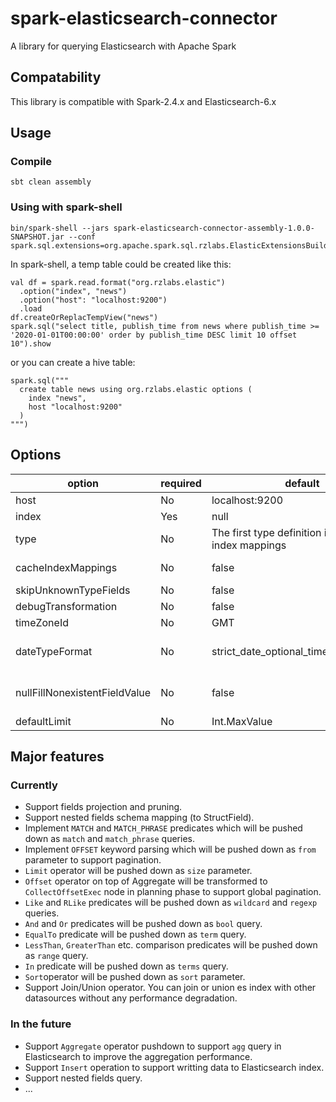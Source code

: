 # spark-elasticsearch-connector

A library for querying Elasticsearch with Apache Spark

## Compatability

This library is compatible with Spark-2.4.x and Elasticsearch-6.x

## Usage

### Compile

```
sbt clean assembly
```

### Using with spark-shell

```
bin/spark-shell --jars spark-elasticsearch-connector-assembly-1.0.0-SNAPSHOT.jar --conf spark.sql.extensions=org.apache.spark.sql.rzlabs.ElasticExtensionsBuilder
```

In spark-shell, a temp table could be created like this:

```
val df = spark.read.format("org.rzlabs.elastic")
  .option("index", "news")
  .option("host": "localhost:9200")
  .load
df.createOrReplacTempView("news")
spark.sql("select title, publish_time from news where publish_time >= '2020-01-01T00:00:00' order by publish_time DESC limit 10 offset 10").show
```

or you can create a hive table:

```
spark.sql("""
  create table news using org.rzlabs.elastic options (
    index "news",
    host "localhost:9200"
  )
""")
```

## Options

|option|required|default|description|
|-|-|-|-|
|host|No|localhost:9200|Elasticsearch server host with http port|
|index|Yes|null|Elaticsearch index name|
|type|No|The first type definition in the specific index mappings|the type name in a specific index|
|cacheIndexMappings|No|false|If re-pulling the index mappings or not when recreate the DF use the same options|
|skipUnknownTypeFields|No|false|If skip unknown type fields or not|
|debugTransformation|No|false|Log debug information about the transformations or not|
|timeZoneId|No|GMT|Time zone id will affect the Timestamp type field|
|dateTypeFormat|No|strict_date_optional_time\|\|epoch_millis|Date type format specified for `Date` type in Elasticsearch. For more information, please visit: https://www.elastic.co/guide/en/elasticsearch/reference/6.8/date.html|
|nullFillNonexistentFieldValue|No|false|If using null value to fill the nonexistent field or not, if true, then use null to fill, otherwise throw ElasticIndexException when a field is nonexistent in a InternalRow|
|defaultLimit|No|Int.MaxValue|The value of the setting `index.max_result_window` of Elasticsearch|

## Major features

### Currently

* Support fields projection and pruning.
* Support nested fields schema mapping (to StructField).
* Implement `MATCH` and `MATCH_PHRASE` predicates which will be pushed down as `match` and `match_phrase` queries.
* Implement `OFFSET` keyword parsing which will be pushed down as `from` parameter to support pagination.
* `Limit` operator will be pushed down as `size` parameter.
* `Offset` operator on top of Aggregate will be transformed to `CollectOffsetExec` node in planning phase to support global pagination.
* `Like` and `RLike` predicates will be pushed down as `wildcard` and `regexp` queries.
* `And` and `Or` predicates will be pushed down as `bool` query.
* `EqualTo` predicate will be pushed down as `term` query.
* `LessThan`, `GreaterThan` etc. comparison predicates will be pushed down as `range` query.
* `In` predicate will be pushed down as `terms` query.
* `Sort`operator will be pushed down as `sort` parameter. 
* Support Join/Union operator. You can join or union es index with other datasources without any performance degradation.

### In the future

* Support `Aggregate` operator pushdown to support `agg` query in Elasticsearch to improve the aggregation performance.
* Support `Insert` operation to support writting data to Elasticsearch index.
* Support nested fields query.
* ...
